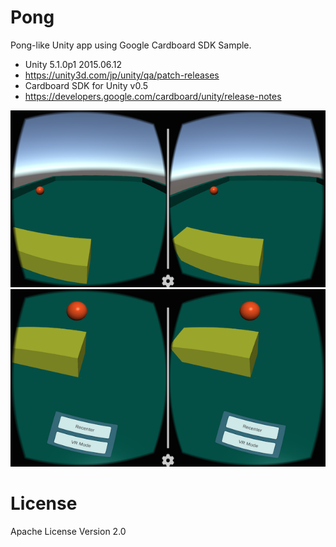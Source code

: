 # Pong

Pong-like Unity app using Google Cardboard SDK Sample.

- Unity 5.1.0p1 2015.06.12
- https://unity3d.com/jp/unity/qa/patch-releases
- Cardboard SDK for Unity v0.5
- https://developers.google.com/cardboard/unity/release-notes

![Figure 1 Cardboard-01](pong-cardboard-01.png)
![Figure 2 Cardboard-02](pong-cardboard-02.png)

# License

Apache License Version 2.0

